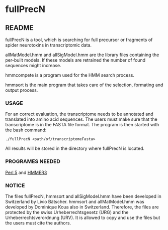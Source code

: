 # fullPrecN
## README

fullPrecN is a tool, which is searching for full precursor or fragments of spider neurotoxins in transcriptomic data.

allMatModel.hmm and allSigModel.hmm are the library files containing the per-built models. If these models are retrained the number of found sequences might increase.

hmmcompete is a program used for the HMM search process.

hmmsort is the main program that takes care of the selection, formating and output process.

### USAGE

For an correct evaluation, the transcriptome needs to be annotated and translated into amino acid sequences. The users must make sure that the transcriptome is in the FASTA file format.
The program is then started with the bash command:
```shell
./fullPrecN <path/of/transcriptomeFasta>
```
All results will be stored in the directory where fullPrecN is located.

### PROGRAMES NEEDED
[Perl 5](https://www.perl.org/) and [HMMER3](http://hmmer.org/)

### NOTICE

The files fullPrecN, hmmsort and allSigModel.hmm have been developed in Switzerland by Livio Bätscher. hmmsort and allMatModel.hmm was developed by Dominique Koua also in Switzerland.
Therefore, the files are protected by the swiss Urheberrechtsgesetz (URG) and the Urheberrechtsverordnung (URV). It is allowed to copy and use the files but the users must cite the authors.
